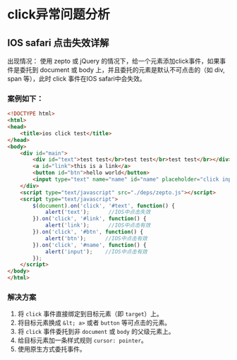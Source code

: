 # click异常问题分析

## IOS safari 点击失效详解
出现情况：
	使用 zepto 或 jQuery 的情况下，给一个元素添加click事件，如果事件是委托到 document 或 body 上，并且委托的元素是默认不可点击的（如 div, span 等），此时 click 事件在IOS safari中会失效。

### 案例如下：
```html
<!DOCTYPE html>
<html>
<head>
    <title>ios click test</title>
</head>
<body>
    <div id="main">
        <div id="text">test test</br>test test</br>test test</br></div>
        <a id="link">this is a link</a>
        <button id="btn">hello world</button>
        <input type="text" name="name" id="name" placeholder="click input"/>
    </div>
    <script type="text/javascript" src="./deps/zepto.js"></script>
    <script type="text/javascript">
        $(document).on('click', '#text', function() {
            alert('text');      //IOS中点击失效
        }).on('click', '#link', function() {
            alert('link');      //IOS中点击有效
        }).on('click', '#btn', function() {
            alert('btn');      //IOS中点击有效
        }).on('click', '#name', function() {
            alert('input');    //IOS中点击有效
        });
    </script>
</body>
</html>
```

### 解决方案
1. 将 `click` 事件直接绑定到目标​元素（​​即 `target`）上。
2. 将目标​元素换成 `&lt; a>` 或者 `button` 等可点击的元素。
3. 将 `click` 事件委托到非 `document` 或 `body` 的父级元素上。
4. 给目标元素加一条样式规则 `cursor: pointer`。
5. 使用原生方式委托事件。
